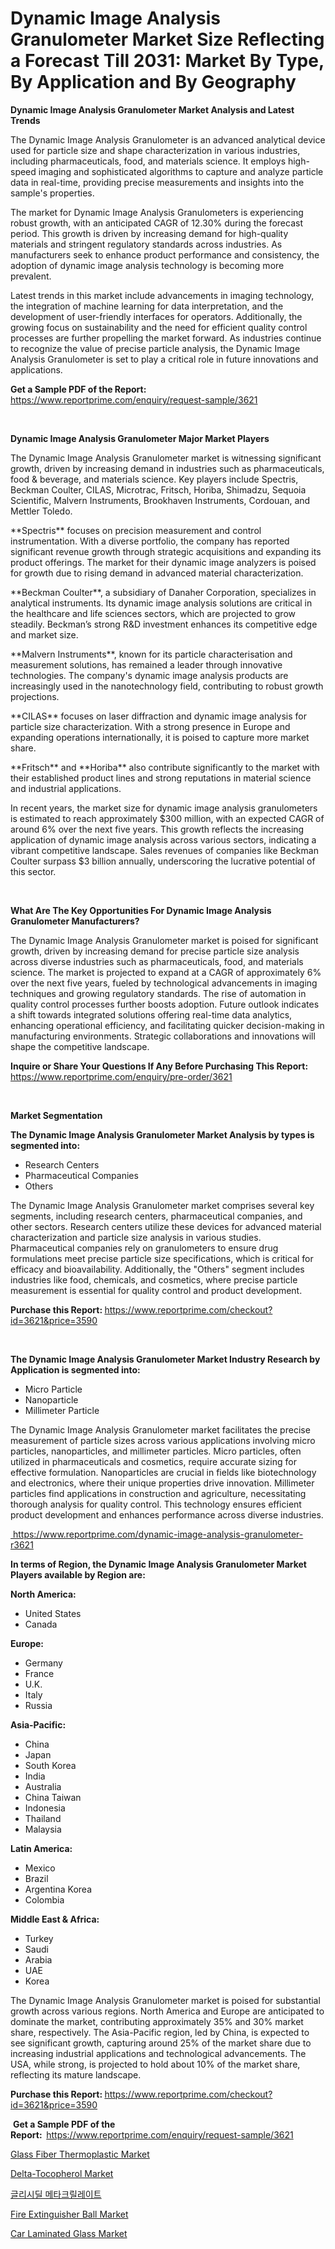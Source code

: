<p><h1>Dynamic Image Analysis Granulometer Market Size Reflecting a Forecast Till 2031: Market By Type, By Application and By Geography</h1></p><p><strong>Dynamic Image Analysis Granulometer Market Analysis and Latest Trends</strong></p>
<p><p>The Dynamic Image Analysis Granulometer is an advanced analytical device used for particle size and shape characterization in various industries, including pharmaceuticals, food, and materials science. It employs high-speed imaging and sophisticated algorithms to capture and analyze particle data in real-time, providing precise measurements and insights into the sample's properties.</p><p>The market for Dynamic Image Analysis Granulometers is experiencing robust growth, with an anticipated CAGR of 12.30% during the forecast period. This growth is driven by increasing demand for high-quality materials and stringent regulatory standards across industries. As manufacturers seek to enhance product performance and consistency, the adoption of dynamic image analysis technology is becoming more prevalent. </p><p>Latest trends in this market include advancements in imaging technology, the integration of machine learning for data interpretation, and the development of user-friendly interfaces for operators. Additionally, the growing focus on sustainability and the need for efficient quality control processes are further propelling the market forward. As industries continue to recognize the value of precise particle analysis, the Dynamic Image Analysis Granulometer is set to play a critical role in future innovations and applications.</p></p>
<p><strong>Get a Sample PDF of the Report:&nbsp;</strong> <a href="https://www.reportprime.com/enquiry/request-sample/3621">https://www.reportprime.com/enquiry/request-sample/3621</a></p>
<p>&nbsp;</p>
<p><strong>Dynamic Image Analysis Granulometer Major Market Players</strong></p>
<p><p>The Dynamic Image Analysis Granulometer market is witnessing significant growth, driven by increasing demand in industries such as pharmaceuticals, food & beverage, and materials science. Key players include Spectris, Beckman Coulter, CILAS, Microtrac, Fritsch, Horiba, Shimadzu, Sequoia Scientific, Malvern Instruments, Brookhaven Instruments, Cordouan, and Mettler Toledo.</p><p>**Spectris** focuses on precision measurement and control instrumentation. With a diverse portfolio, the company has reported significant revenue growth through strategic acquisitions and expanding its product offerings. The market for their dynamic image analyzers is poised for growth due to rising demand in advanced material characterization.</p><p>**Beckman Coulter**, a subsidiary of Danaher Corporation, specializes in analytical instruments. Its dynamic image analysis solutions are critical in the healthcare and life sciences sectors, which are projected to grow steadily. Beckman’s strong R&D investment enhances its competitive edge and market size.</p><p>**Malvern Instruments**, known for its particle characterisation and measurement solutions, has remained a leader through innovative technologies. The company's dynamic image analysis products are increasingly used in the nanotechnology field, contributing to robust growth projections.</p><p>**CILAS** focuses on laser diffraction and dynamic image analysis for particle size characterization. With a strong presence in Europe and expanding operations internationally, it is poised to capture more market share.</p><p>**Fritsch** and **Horiba** also contribute significantly to the market with their established product lines and strong reputations in material science and industrial applications.</p><p>In recent years, the market size for dynamic image analysis granulometers is estimated to reach approximately $300 million, with an expected CAGR of around 6% over the next five years. This growth reflects the increasing application of dynamic image analysis across various sectors, indicating a vibrant competitive landscape. Sales revenues of companies like Beckman Coulter surpass $3 billion annually, underscoring the lucrative potential of this sector.</p></p>
<p>&nbsp;</p>
<p><strong>What Are The Key Opportunities For Dynamic Image Analysis Granulometer Manufacturers?</strong></p>
<p><p>The Dynamic Image Analysis Granulometer market is poised for significant growth, driven by increasing demand for precise particle size analysis across diverse industries such as pharmaceuticals, food, and materials science. The market is projected to expand at a CAGR of approximately 6% over the next five years, fueled by technological advancements in imaging techniques and growing regulatory standards. The rise of automation in quality control processes further boosts adoption. Future outlook indicates a shift towards integrated solutions offering real-time data analytics, enhancing operational efficiency, and facilitating quicker decision-making in manufacturing environments. Strategic collaborations and innovations will shape the competitive landscape.</p></p>
<p><strong>Inquire or Share Your Questions If Any Before Purchasing This Report:</strong> <a href="https://www.reportprime.com/enquiry/pre-order/3621">https://www.reportprime.com/enquiry/pre-order/3621</a></p>
<p>&nbsp;</p>
<p><strong>Market Segmentation</strong></p>
<p><strong>The Dynamic Image Analysis Granulometer Market Analysis by types is segmented into:</strong></p>
<p><ul><li>Research Centers</li><li>Pharmaceutical Companies</li><li>Others</li></ul></p>
<p><p>The Dynamic Image Analysis Granulometer market comprises several key segments, including research centers, pharmaceutical companies, and other sectors. Research centers utilize these devices for advanced material characterization and particle size analysis in various studies. Pharmaceutical companies rely on granulometers to ensure drug formulations meet precise particle size specifications, which is critical for efficacy and bioavailability. Additionally, the "Others" segment includes industries like food, chemicals, and cosmetics, where precise particle measurement is essential for quality control and product development.</p></p>
<p><strong>Purchase this Report:&nbsp;</strong><a href="https://www.reportprime.com/checkout?id=3621&price=3590">https://www.reportprime.com/checkout?id=3621&price=3590</a></p>
<p>&nbsp;</p>
<p><strong>The Dynamic Image Analysis Granulometer Market Industry Research by Application is segmented into:</strong></p>
<p><ul><li>Micro Particle</li><li>Nanoparticle</li><li>Millimeter Particle</li></ul></p>
<p><p>The Dynamic Image Analysis Granulometer market facilitates the precise measurement of particle sizes across various applications involving micro particles, nanoparticles, and millimeter particles. Micro particles, often utilized in pharmaceuticals and cosmetics, require accurate sizing for effective formulation. Nanoparticles are crucial in fields like biotechnology and electronics, where their unique properties drive innovation. Millimeter particles find applications in construction and agriculture, necessitating thorough analysis for quality control. This technology ensures efficient product development and enhances performance across diverse industries.</p></p>
<p><a href="https://www.reportprime.com/dynamic-image-analysis-granulometer-r3621">&nbsp;https://www.reportprime.com/dynamic-image-analysis-granulometer-r3621</a></p>
<p><strong>In terms of Region, the Dynamic Image Analysis Granulometer Market Players available by Region are:</strong></p>
<p>
    <p> <strong> North America: </strong>
        <ul>
            <li>United States</li>
            <li>Canada</li>
        </ul>
        </p> 
    <p> <strong> Europe: </strong>
        <ul>
            <li>Germany</li>
            <li>France</li>
            <li>U.K.</li>
            <li>Italy</li>
            <li>Russia</li>
        </ul>
        </p> 
    <p> <strong> Asia-Pacific: </strong>
        <ul>
            <li>China</li>
            <li>Japan</li>
            <li>South Korea</li>
            <li>India</li>
            <li>Australia</li>
            <li>China Taiwan</li>
            <li>Indonesia</li>
            <li>Thailand</li>
            <li>Malaysia</li>
        </ul>
        </p> 
    <p> <strong> Latin America: </strong>
        <ul>
            <li>Mexico</li>
            <li>Brazil</li>
            <li>Argentina Korea</li>
            <li>Colombia</li>
        </ul>
        </p> 
    <p> <strong> Middle East & Africa: </strong>
        <ul>
            <li>Turkey</li>
            <li>Saudi</li>
            <li>Arabia</li>
            <li>UAE</li>
            <li>Korea</li>
        </ul>
    </p>
    </p>
<p><p>The Dynamic Image Analysis Granulometer market is poised for substantial growth across various regions. North America and Europe are anticipated to dominate the market, contributing approximately 35% and 30% market share, respectively. The Asia-Pacific region, led by China, is expected to see significant growth, capturing around 25% of the market share due to increasing industrial applications and technological advancements. The USA, while strong, is projected to hold about 10% of the market share, reflecting its mature landscape.</p></p>
<p><strong>Purchase this Report: </strong><a href="https://www.reportprime.com/checkout?id=3621&price=3590">https://www.reportprime.com/checkout?id=3621&price=3590</a></p>
<p>&nbsp;<strong>Get a Sample PDF of the Report:&nbsp;&nbsp;</strong><a href="https://www.reportprime.com/enquiry/request-sample/3621">https://www.reportprime.com/enquiry/request-sample/3621</a></p>
<p><strong></strong></p>
<p><p><a href="https://issuu.com/reportprime-2/docs/glass-fiber-thermoplastic-market-si_baf21027f04636">Glass Fiber Thermoplastic Market</a></p><p><a href="https://issuu.com/reportprime-2/docs/delta-tocopherol-market-size-2030.p_071a64d983e4b6">Delta-Tocopherol Market</a></p><p><a href="https://github.com/sougarounis/Market-Research-Report-List-6/blob/main/16595083385.md">글리시딜 메타크릴레이트</a></p><p><a href="https://www.linkedin.com/pulse/global-fire-extinguisher-ball-industry-research-report-competitive-wjewe?trackingId=PpGaiwrHRTiWwWT%2BrYO2Tw%3D%3D">Fire Extinguisher Ball Market</a></p><p><a href="https://www.linkedin.com/pulse/car-laminated-glass-market-size-share-trends-analysis-report-h2q6e?trackingId=aeslCAAeRounSU7PJuxYaQ%3D%3D">Car Laminated Glass Market</a></p></p>